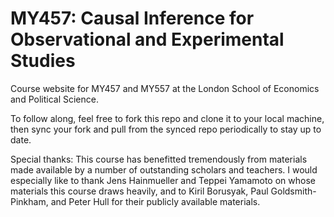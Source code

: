 # MY457: Causal Inference for Observational and Experimental Studies

Course website for MY457 and MY557 at the London School of Economics and Political Science. 

To follow along, feel free to fork this repo and clone it to your local machine, then sync your fork and pull from the synced repo periodically to stay up to date. 

Special thanks: This course has benefitted tremendously from materials made available by a number of outstanding scholars and teachers. I would especially like to thank Jens Hainmueller and Teppei Yamamoto on whose materials this course draws heavily, and to Kiril Borusyak, Paul Goldsmith-Pinkham, and Peter Hull for their publicly available materials. 
